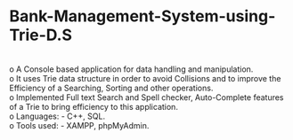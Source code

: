 # Bank-Management-System-using-Trie-D.S
<br/>
o A Console based application for data handling and manipulation.
<br/>
o It uses Trie data structure in order to avoid Collisions and to improve the Efficiency of a Searching, 
Sorting and other operations.
<br/>
o Implemented Full text Search and Spell checker, Auto-Complete features of a Trie to bring efficiency to
this application.
<br/>
o Languages: - C++, SQL.
<br/>
o Tools used: - XAMPP, phpMyAdmin.
